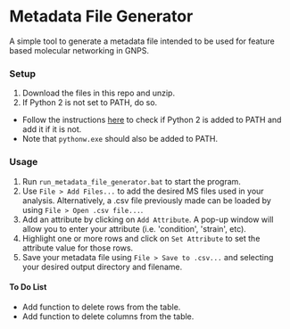 # Metadata File Generator

A simple tool to generate a metadata file intended to be used for feature based molecular networking in GNPS.

### Setup
1. Download the files in this repo and unzip.
2. If Python 2 is not set to PATH, do so.
  * Follow the instructions [here](https://gtluu.github.io/blanka/documentation/installation/index.html) to check if Python 2 is added to PATH and add it if it is not.
  * Note that ```pythonw.exe``` should also be added to PATH.

### Usage
1. Run ```run_metadata_file_generator.bat``` to start the program.
2. Use ```File > Add Files...``` to add the desired MS files used in your analysis. Alternatively, a .csv file previously made can be loaded by using ```File > Open .csv file...```.
3. Add an attribute by clicking on ```Add Attribute```. A pop-up window will allow you to enter your attribute (i.e. 'condition', 'strain', etc).
4. Highlight one or more rows and click on ```Set Attribute``` to set the attribute value for those rows.
5. Save your metadata file using ```File > Save to .csv...``` and selecting your desired output directory and filename.

#### To Do List
* Add function to delete rows from the table.
* Add function to delete columns from the table.
